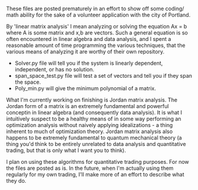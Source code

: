 These files are posted prematurely in an effort to show off some coding/ math ability for the sake of a volunteer application with the city of Portland.

By 'linear matrix analysis' I mean analyzing or solving the equation Ax = b where A is some matrix and x,b are vectors. Such a general equation is so often encountered in linear algebra and data analysis, and I spent a reasonable amount of time programming the various techniques, that the various means of analyzing it are worthy of their own repository. 

- Solver.py file will tell you if the system is linearly dependent, independent, or has no solution.
- span_space_test.py file will test a set of vectors and tell you if they span the space. 
- Poly_min.py will give the minimum polynomial of a matrix.

What I'm currently working on finishing is Jordan matrix analysis. The Jordan form of a matrix is an extremely fundamental and powerful conceptin in linear algebra (and consequently data analysis). It is what I intuitively suspect to be a healthy means of in some way performing an optimization analysis without naively applying idealizations - a thing inherent to much of optimization theory. Jordan matrix analysis also happens to be extremely fundamental to quantum mechanical theory (a thing you'd think to be entirely unrelated to data analysis and quantitative trading, but that is only what I want you to think).

I plan on using these algorithms for quantitative trading purposes. For now the files are posted as is. In the future, when I'm actually using them regularly for my own trading, I'll make more of an effort to describe what they do.

